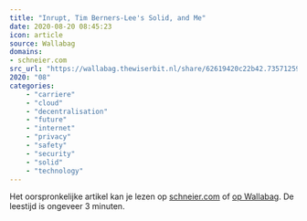 ```yaml
---
title: "Inrupt, Tim Berners-Lee's Solid, and Me"
date: 2020-08-20 08:45:23
icon: article
source: Wallabag
domains:
- schneier.com
src_url: "https://wallabag.thewiserbit.nl/share/62619420c22b42.73571259"
2020: "08"
categories:
    - "carriere"
    - "cloud"
    - "decentralisation"
    - "future"
    - "internet"
    - "privacy"
    - "safety"
    - "security"
    - "solid"
    - "technology"
---
```

Het oorspronkelijke artikel kan je lezen op [schneier.com](https://www.schneier.com/blog/archives/2020/02/inrupt_tim_bern.html) of [op Wallabag](https://wallabag.thewiserbit.nl/share/62619420c22b42.73571259). De leestijd is ongeveer 3 minuten.